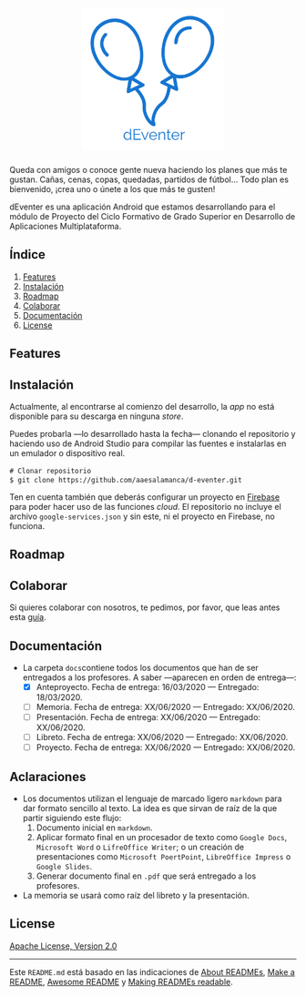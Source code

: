 <h1 align="center">
	<img src="images/logo-transparent.png" height="250" alt="dEventer"/>
</h1>

Queda con amigos o conoce gente nueva haciendo los planes que más te gustan. Cañas, cenas, copas, quedadas, partidos de fútbol... Todo plan es bienvenido, ¡crea uno o únete a los que más te gusten!

dEventer es una aplicación Android que estamos desarrollando para el módulo de Proyecto del Ciclo Formativo de Grado Superior en Desarrollo de Aplicaciones Multiplataforma.

## Índice

1. [Features](#features)
2. [Instalación](#instalación)
3. [Roadmap](#roadmap)
4. [Colaborar](#colaborar)
5. [Documentación](#documentación)
6. [License](#license)

## Features

## Instalación

Actualmente, al encontrarse al comienzo del desarrollo, la _app_ no está disponible para su descarga en ninguna _store_.

Puedes probarla —lo desarrollado hasta la fecha— clonando el repositorio y haciendo uso de Android Studio para compilar las fuentes e instalarlas en un emulador o dispositivo real.

```
# Clonar repositorio
$ git clone https://github.com/aaesalamanca/d-eventer.git
```

Ten en cuenta también que deberás configurar un proyecto en [Firebase](https://firebase.google.com) para poder hacer uso de las funciones _cloud_. El repositorio no incluye el archivo `google-services.json` y sin este, ni el proyecto en Firebase, no funciona.

## Roadmap

## Colaborar

Si quieres colaborar con nosotros, te pedimos, por favor, que leas antes esta [guía](CONTRIBUTING.md).

## Documentación

* La carpeta `docs`contiene todos los documentos que han de ser entregados a los profesores. A saber —aparecen en orden de entrega—:
  - [x] Anteproyecto. Fecha de entrega: 16/03/2020 — Entregado: 18/03/2020.
  - [ ] Memoria. Fecha de entrega: XX/06/2020 — Entregado: XX/06/2020.
  - [ ] Presentación. Fecha de entrega: XX/06/2020 — Entregado: XX/06/2020.
  - [ ] Libreto. Fecha de entrega: XX/06/2020 — Entregado: XX/06/2020.
  - [ ] Proyecto. Fecha de entrega: XX/06/2020 — Entregado: XX/06/2020.

## Aclaraciones

* Los documentos utilizan el lenguaje de marcado ligero `markdown` para dar formato sencillo al texto. La idea es que sirvan de raíz de la que partir siguiendo este flujo:
  1. Documento inicial en `markdown`.
  2. Aplicar formato final en un procesador de texto como `Google Docs`, `Microsoft Word` o `LifreOffice Writer`; o un creación de presentaciones como `Microsoft PoertPoint`, `LibreOffice Impress` o `Google Slides`.
  3. Generar documento final en `.pdf` que será entregado a los profesores.
* La memoria se usará como raíz del libreto y la presentación.

## License

[Apache License, Version 2.0](https://www.apache.org/licenses/LICENSE-2.0)

---

Este `README.md` está basado en las indicaciones de [About READMEs](https://help.github.com/en/github/creating-cloning-and-archiving-repositories/about-readmes), [Make a README](https://www.makeareadme.com), [Awesome README](https://github.com/matiassingers/awesome-readme) y [Making READMEs readable](https://github.com/18F/open-source-guide/blob/18f-pages/pages/making-readmes-readable.md).
